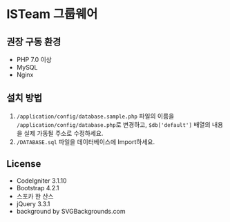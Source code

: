 # ISTeam 그룹웨어

## 권장 구동 환경
 - PHP 7.0 이상
 - MySQL
 - Nginx

## 설치 방법
1. `/application/config/database.sample.php` 파일의 이름을 `/application/config/database.php`로 변경하고, `$db['default']` 배열의 내용을 실제 가동될 주소로 수정하세요.
1. `/DATABASE.sql` 파일을 데이터베이스에 Import하세요.

## License
 - CodeIgniter 3.1.10
 - Bootstrap 4.2.1
 - 스포카 한 산스
 - jQuery 3.3.1
 - background by SVGBackgrounds.com